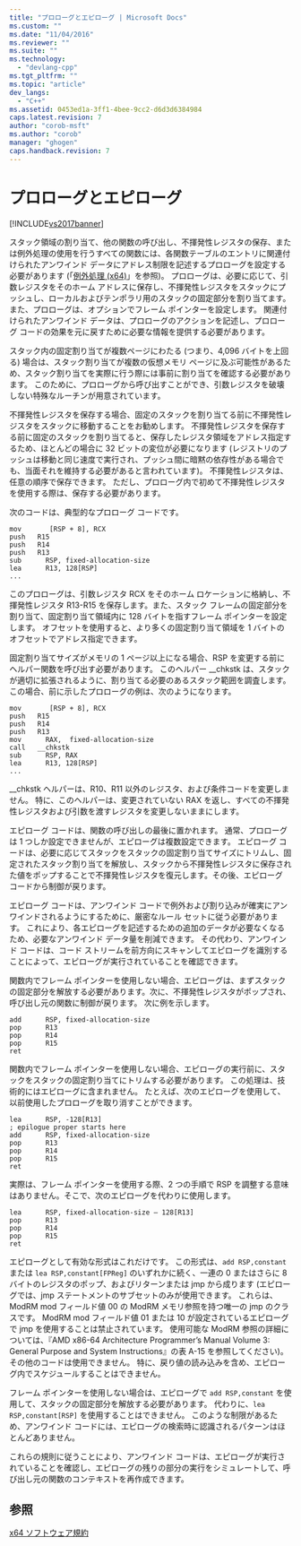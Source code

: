 ```yaml
---
title: "プロローグとエピローグ | Microsoft Docs"
ms.custom: ""
ms.date: "11/04/2016"
ms.reviewer: ""
ms.suite: ""
ms.technology: 
  - "devlang-cpp"
ms.tgt_pltfrm: ""
ms.topic: "article"
dev_langs: 
  - "C++"
ms.assetid: 0453ed1a-3ff1-4bee-9cc2-d6d3d6384984
caps.latest.revision: 7
author: "corob-msft"
ms.author: "corob"
manager: "ghogen"
caps.handback.revision: 7
---
```

# プロローグとエピローグ
[!INCLUDE[vs2017banner](../assembler/inline/includes/vs2017banner.md)]

スタック領域の割り当て、他の関数の呼び出し、不揮発性レジスタの保存、または例外処理の使用を行うすべての関数には、各関数テーブルのエントリに関連付けられたアンワインド データにアドレス制限を記述するプロローグを設定する必要があります \(「[例外処理 \(x64\)](../build/exception-handling-x64.md)」を参照\)。  プロローグは、必要に応じて、引数レジスタをそのホーム アドレスに保存し、不揮発性レジスタをスタックにプッシュし、ローカルおよびテンポラリ用のスタックの固定部分を割り当てます。また、プロローグは、オプションでフレーム ポインターを設定します。  関連付けられたアンワインド データは、プロローグのアクションを記述し、プロローグ コードの効果を元に戻すために必要な情報を提供する必要があります。  
  
 スタック内の固定割り当てが複数ページにわたる \(つまり、4,096 バイトを上回る\) 場合は、スタック割り当てが複数の仮想メモリ ページに及ぶ可能性があるため、スタック割り当てを実際に行う際には事前に割り当てを確認する必要があります。  このために、プロローグから呼び出すことができ、引数レジスタを破壊しない特殊なルーチンが用意されています。  
  
 不揮発性レジスタを保存する場合、固定のスタックを割り当てる前に不揮発性レジスタをスタックに移動することをお勧めします。  不揮発性レジスタを保存する前に固定のスタックを割り当てると、保存したレジスタ領域をアドレス指定するため、ほとんどの場合に 32 ビットの変位が必要になります \(レジストリのプッシュは移動と同じ速度で実行され、プッシュ間に暗黙の依存性がある場合でも、当面それを維持する必要があると言われています\)。  不揮発性レジスタは、任意の順序で保存できます。  ただし、プロローグ内で初めて不揮発性レジスタを使用する際は、保存する必要があります。  
  
 次のコードは、典型的なプロローグ コードです。  
  
```  
mov       [RSP + 8], RCX  
push   R15  
push   R14  
push   R13  
sub      RSP, fixed-allocation-size  
lea      R13, 128[RSP]  
...  
```  
  
 このプロローグは、引数レジスタ RCX をそのホーム ロケーションに格納し、不揮発性レジスタ R13\-R15 を保存します。また、スタック フレームの固定部分を割り当て、固定割り当て領域内に 128 バイトを指すフレーム ポインターを設定します。  オフセットを使用すると、より多くの固定割り当て領域を 1 バイトのオフセットでアドレス指定できます。  
  
 固定割り当てサイズがメモリの 1 ページ以上になる場合、RSP を変更する前にヘルパー関数を呼び出す必要があります。  このヘルパー \_\_chkstk は、スタックが適切に拡張されるように、割り当てる必要のあるスタック範囲を調査します。  この場合、前に示したプロローグの例は、次のようになります。  
  
```  
mov       [RSP + 8], RCX  
push   R15  
push   R14  
push   R13  
mov      RAX,  fixed-allocation-size  
call   __chkstk  
sub      RSP, RAX  
lea      R13, 128[RSP]  
...  
```  
  
 \_\_chkstk ヘルパーは、R10、R11 以外のレジスタ、および条件コードを変更しません。  特に、このヘルパーは、変更されていない RAX を返し、すべての不揮発性レジスタおよび引数を渡すレジスタを変更しないままにします。  
  
 エピローグ コードは、関数の呼び出しの最後に置かれます。  通常、プロローグは 1 つしか設定できませんが、エピローグは複数設定できます。  エピローグ コードは、必要に応じてスタックをスタックの固定割り当てサイズにトリムし、固定されたスタック割り当てを解放し、スタックから不揮発性レジスタに保存された値をポップすることで不揮発性レジスタを復元します。その後、エピローグ コードから制御が戻ります。  
  
 エピローグ コードは、アンワインド コードで例外および割り込みが確実にアンワインドされるようにするために、厳密なルール セットに従う必要があります。  これにより、各エピローグを記述するための追加のデータが必要なくなるため、必要なアンワインド データ量を削減できます。  その代わり、アンワインド コードは、コード ストリームを前方向にスキャンしてエピローグを識別することによって、エピローグが実行されていることを確認できます。  
  
 関数内でフレーム ポインターを使用しない場合、エピローグは、まずスタックの固定部分を解放する必要があります。次に、不揮発性レジスタがポップされ、呼び出し元の関数に制御が戻ります。  次に例を示します。  
  
```  
add      RSP, fixed-allocation-size  
pop      R13  
pop      R14  
pop      R15  
ret  
```  
  
 関数内でフレーム ポインターを使用しない場合、エピローグの実行前に、スタックをスタックの固定割り当てにトリムする必要があります。  この処理は、技術的にはエピローグに含まれません。  たとえば、次のエピローグを使用して、以前使用したプロローグを取り消すことができます。  
  
```  
lea      RSP, -128[R13]  
; epilogue proper starts here  
add      RSP, fixed-allocation-size  
pop      R13  
pop      R14  
pop      R15  
ret  
```  
  
 実際は、フレーム ポインターを使用する際、2 つの手順で RSP を調整する意味はありません。そこで、次のエピローグを代わりに使用します。  
  
```  
lea      RSP, fixed-allocation-size – 128[R13]  
pop      R13  
pop      R14  
pop      R15  
ret  
```  
  
 エピローグとして有効な形式はこれだけです。  この形式は、`add RSP,constant` または `lea RSP,constant[FPReg]` のいずれかに続く、一連の 0 またはさらに 8 バイトのレジスタのポップ、およびリターンまたは jmp から成ります   \(エピローグでは、jmp ステートメントのサブセットのみが使用できます。  これらは、ModRM mod フィールド値 00 の ModRM メモリ参照を持つ唯一の jmp のクラスです。  ModRM mod フィールド値 01 または 10 が設定されているエピローグで jmp を使用することは禁止されています。  使用可能な ModRM 参照の詳細については、『AMD x86\-64 Architecture Programmer’s Manual Volume 3: General Purpose and System Instructions』の表 A\-15 を参照してください\)。  その他のコードは使用できません。  特に、戻り値の読み込みを含め、エピローグ内でスケジュールすることはできません。  
  
 フレーム ポインターを使用しない場合は、エピローグで `add RSP,constant` を使用して、スタックの固定部分を解放する必要があります。  代わりに、`lea RSP,constant[RSP]` を使用することはできません。  このような制限があるため、アンワインド コードには、エピローグの検索時に認識されるパターンはほとんどありません。  
  
 これらの規則に従うことにより、アンワインド コードは、エピローグが実行されていることを確認し、エピローグの残りの部分の実行をシミュレートして、呼び出し元の関数のコンテキストを再作成できます。  
  
## 参照  
 [x64 ソフトウェア規約](../build/x64-software-conventions.md)